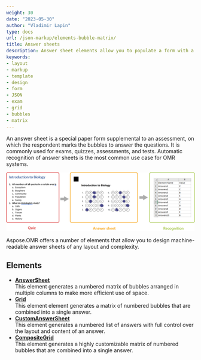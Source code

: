 ```yaml
---
weight: 30
date: "2023-05-30"
author: "Vladimir Lapin"
type: docs
url: /json-markup/elements-bubble-matrix/
title: Answer sheets
description: Answer sheet elements allow you to populate a form with a grid of bubbles representing answers to an exam, test, or assessment.
keywords:
- layout
- markup
- template
- design
- form
- JSON
- exam
- grid
- bubbles
- matrix
---
```


An answer sheet is a special paper form supplemental to an assessment, on which the respondent marks the bubbles to answer the questions. It is commonly used for exams, quizzes, assessments, and tests. Automatic recognition of answer sheets is the most common use case for OMR systems.

![Filled answer sheet](answer-sheets.png)

Aspose.OMR offers a number of elements that allow you to design machine-readable answer sheets of any layout and complexity.

## Elements

- [**AnswerSheet**](/omr/json-markup/answersheet/)  
  This element generates a numbered matrix of bubbles arranged in multiple columns to make more efficient use of space.
- [**Grid**](/omr/json-markup/grid/)  
  This element element generates a matrix of numbered bubbles that are combined into a single answer.
- [**CustomAnswerSheet**](/omr/json-markup/customanswersheet/)  
  This element generates a numbered list of answers with full control over the layout and content of an answer.
- [**CompositeGrid**](/omr/json-markup/compositegrid/)  
  This element generates a highly customizable matrix of numbered bubbles that are combined into a single answer.

